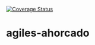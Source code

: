 [![Coverage Status](https://coveralls.io/repos/github/marcegeek/agiles-ahorcado/badge.svg)](https://coveralls.io/github/marcegeek/agiles-ahorcado)
# agiles-ahorcado
